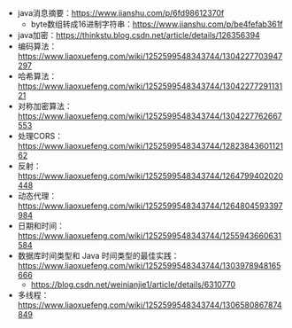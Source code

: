 - java消息摘要：https://www.jianshu.com/p/6fd98612370f
  - byte数组转成16进制字符串：https://www.jianshu.com/p/be4fefab361f
- java加密：https://thinkstu.blog.csdn.net/article/details/126356394
- 编码算法：https://www.liaoxuefeng.com/wiki/1252599548343744/1304227703947297
- 哈希算法：https://www.liaoxuefeng.com/wiki/1252599548343744/1304227729113121
- 对称加密算法：https://www.liaoxuefeng.com/wiki/1252599548343744/1304227762667553
- 处理CORS：https://www.liaoxuefeng.com/wiki/1252599548343744/1282384360112162
- 反射：https://www.liaoxuefeng.com/wiki/1252599548343744/1264799402020448
- 动态代理：https://www.liaoxuefeng.com/wiki/1252599548343744/1264804593397984
- 日期和时间：https://www.liaoxuefeng.com/wiki/1252599548343744/1255943660631584
- 数据库时间类型和 Java 时间类型的最佳实践：https://www.liaoxuefeng.com/wiki/1252599548343744/1303978948165666
  - https://blog.csdn.net/weinianjie1/article/details/6310770
- 多线程：https://www.liaoxuefeng.com/wiki/1252599548343744/1306580867874849